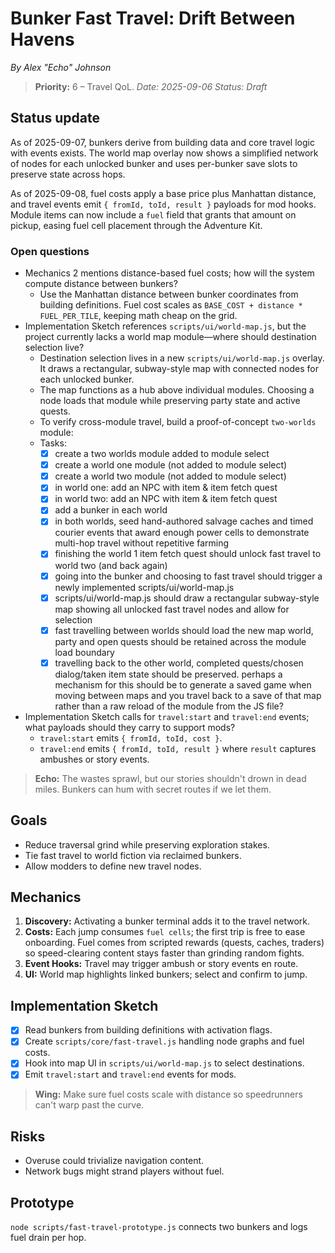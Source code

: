 # Bunker Fast Travel: Drift Between Havens

*By Alex "Echo" Johnson*
> **Priority:** 6 – Travel QoL.
*Date: 2025-09-06*
*Status: Draft*

## Status update
As of 2025-09-07, bunkers derive from building data and core travel logic with events exists. The world map overlay now shows a simplified network of nodes for each unlocked bunker and uses per-bunker save slots to preserve state across hops.

As of 2025-09-08, fuel costs apply a base price plus Manhattan distance, and travel events emit `{ fromId, toId, result }` payloads for mod hooks.
Module items can now include a `fuel` field that grants that amount on pickup, easing fuel cell placement through the Adventure Kit.

### Open questions
- Mechanics 2 mentions distance-based fuel costs; how will the system compute distance between bunkers?
  - Use the Manhattan distance between bunker coordinates from building definitions. Fuel cost scales as `BASE_COST + distance * FUEL_PER_TILE`, keeping math cheap on the grid.
- Implementation Sketch references `scripts/ui/world-map.js`, but the project currently lacks a world map module—where should destination selection live?
  - Destination selection lives in a new `scripts/ui/world-map.js` overlay. It draws a rectangular, subway-style map with connected nodes for each unlocked bunker.
  - The map functions as a hub above individual modules. Choosing a node loads that module while preserving party state and active quests.
  - To verify cross-module travel, build a proof-of-concept `two-worlds` module:
  - Tasks:
    - [x] create a two worlds module added to module select
    - [x] create a world one module (not added to module select)
    - [x] create a world two module (not added to module select)
    - [x] in world one: add an NPC with item & item fetch quest
    - [x] in world two: add an NPC with item & item fetch quest
    - [x] add a bunker in each world
    - [x] in both worlds, seed hand-authored salvage caches and timed courier events that award enough power cells to demonstrate multi-hop travel without repetitive farming
    - [x] finishing the world 1 item fetch quest should unlock fast travel to world two (and back again)
    - [x] going into the bunker and choosing to fast travel should trigger a newly implemented scripts/ui/world-map.js
    - [x] scripts/ui/world-map.js should draw a rectangular subway-style map showing all unlocked fast travel nodes and allow for selection
    - [x] fast travelling between worlds should load the new map world, party and open quests should be retained across the module load boundary
    - [x] travelling back to the other world, completed quests/chosen dialog/taken item state should be preserved. perhaps a mechanism for this should be to generate a saved game when moving between maps and you travel back to a save of that map rather than a raw reload of the module from the JS file?
- Implementation Sketch calls for `travel:start` and `travel:end` events; what payloads should they carry to support mods?
  - `travel:start` emits `{ fromId, toId, cost }`.
  - `travel:end` emits `{ fromId, toId, result }` where `result` captures ambushes or story events.

> **Echo:** The wastes sprawl, but our stories shouldn't drown in dead miles. Bunkers can hum with secret routes if we let them.

## Goals
- Reduce traversal grind while preserving exploration stakes.
- Tie fast travel to world fiction via reclaimed bunkers.
- Allow modders to define new travel nodes.

## Mechanics
1. **Discovery:** Activating a bunker terminal adds it to the travel network.
2. **Costs:** Each jump consumes `fuel cells`; the first trip is free to ease onboarding. Fuel comes from scripted rewards (quests, caches, traders) so speed-clearing content stays faster than grinding random fights.
3. **Event Hooks:** Travel may trigger ambush or story events en route.
4. **UI:** World map highlights linked bunkers; select and confirm to jump.

## Implementation Sketch
- [x] Read bunkers from building definitions with activation flags.
- [x] Create `scripts/core/fast-travel.js` handling node graphs and fuel costs.
- [x] Hook into map UI in `scripts/ui/world-map.js` to select destinations.
- [x] Emit `travel:start` and `travel:end` events for mods.

> **Wing:** Make sure fuel costs scale with distance so speedrunners can't warp past the curve.

## Risks
- Overuse could trivialize navigation content.
- Network bugs might strand players without fuel.

## Prototype
`node scripts/fast-travel-prototype.js` connects two bunkers and logs fuel drain per hop.
